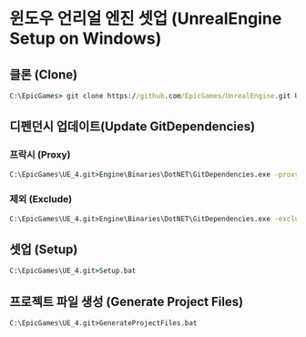 # 윈도우 언리얼 엔진 셋업 (UnrealEngine Setup on Windows)

## 클론 (Clone)

```bat
C:\EpicGames> git clone https://github.com/EpicGames/UnrealEngine.git UE_4.git
```

## 디펜던시 업데이트(Update GitDependencies)

### 프락시 (Proxy)

```bat
C:\EpicGames\UE_4.git>Engine\Binaries\DotNET\GitDependencies.exe -proxy=xxx.xxx.xxx.xxx:port
```

### 제외 (Exclude)

```bat
C:\EpicGames\UE_4.git>Engine\Binaries\DotNET\GitDependencies.exe -exclude=HTML5
```

## 셋업 (Setup)

```bat
C:\EpicGames\UE_4.git>Setup.bat
```

## 프로젝트 파일 생성 (Generate Project Files)

```bat
C:\EpicGames\UE_4.git>GenerateProjectFiles.bat
```
